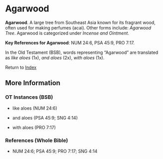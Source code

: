 # Agarwood
**Agarwood**. 
A large tree from Southeast Asia known for its fragrant wood, often used for making perfumes (acai). 
Other forms include: 
*Agarwood Tree*. 
Agarwood is categorized under _Incense and Ointment_. 


**Key References for Agarwood**: 
NUM 24:6, PSA 45:9, PRO 7:17. 


In the Old Testament (BSB), words representing “Agarwood” are translated as 
*like aloes* (1x), *and aloes* (2x), *with aloes* (1x). 




Return to [Index](00-Index.md)

## More Information

### OT Instances (BSB)

* like aloes (NUM 24:6)

* and aloes (PSA 45:9; SNG 4:14)

* with aloes (PRO 7:17)



### References (Whole Bible)

* NUM 24:6; PSA 45:9; PRO 7:17; SNG 4:14



